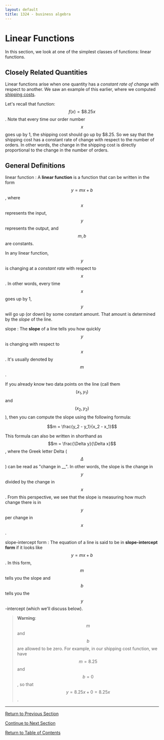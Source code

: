 ```yaml
---
layout: default
title: 1324 - business algebra
---
```


Linear Functions
===

In this section, we look at one of the simplest classes of functions: linear functions.

## Closely Related Quantities

Linear functions arise when one quantity has a *constant rate of change* with respect to another.  We saw an example of this earlier, where we computed [shipping costs](1-1-b-function-definitions.html#example-2).

Let's recall that function: $$f(x) = \$8.25 x$$.  Note that every time our order number $$x$$ goes up by 1, the shipping cost should go up by $8.25.  So we say that the shipping cost has a constant rate of change with respect to the number of orders.  In other words, the change in the shipping cost is directly proportional to the change in the number of orders.

## General Definitions

linear function
: A **linear function** is a function that can be written in the form $$y = mx + b$$, where $$x$$ represents the input, $$y$$ represents the output, and $$m, b$$ are constants.

In any linear function, $$y$$ is changing at a *constant rate* with respect to $$x$$.  In other words, every time $$x$$ goes up by 1, $$y$$ will go up (or down) by some constant amount.  That amount is determined by the *slope* of the line.  

slope
: The **slope** of a line tells you how quickly $$y$$ is changing with respect to $$x$$.  It's usually denoted by $$m$$.

If you already know two data points on the line (call them $$(x_1, y_1)$$ and $$(x_2, y_2)$$), then you can compute the slope using the following formula:

$$m = \frac{y_2 - y_1}{x_2 - x_1}$$

This formula can also be written in shorthand as $$m = \frac{\Delta y}{\Delta x}$$, where the Greek letter Delta ($$\Delta$$) can be read as "change in __". In other words, the slope is the change in $$y$$ divided by the change in $$x$$.  From this perspective, we see that the slope is measuring how much change there is in $$y$$ per change in $$x$$.

slope-intercept form
: The equation of a line is said to be in **slope-intercept form** if it looks like $$y = mx + b$$.  In this form, $$m$$ tells you the slope and $$b$$ tells you the $$y$$-intercept (which we'll discuss below).

> **Warning**: $$m$$ and $$b$$ are allowed to be zero.  For example, in our shipping cost function, we have $$m = 8.25$$ and $$b = 0$$, so that $$y = 8.25 x + 0 = 8.25 x$$.


---

[Return to Previous Section](1-1-c-graphs-of-functions.html)

[Continue to Next Section](1-3-quadratic-functions.html)

[Return to Table of Contents](00-index.html)
